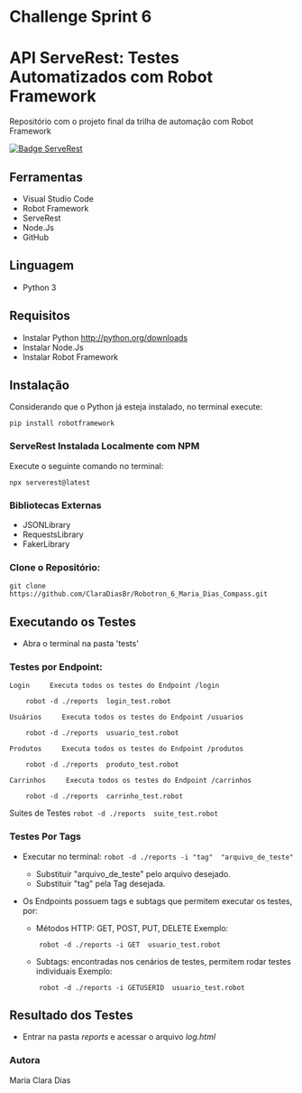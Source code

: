 # Challenge Sprint 6 

# API ServeRest: Testes Automatizados com Robot Framework
Repositório com o projeto final da trilha de automação com Robot Framework


[![Badge ServeRest](https://img.shields.io/badge/API-ServeRest-blue)](https://github.com/ServeRest/ServeRest/)


## Ferramentas
- Visual Studio Code
- Robot Framework
- ServeRest
- Node.Js
- GitHub

## Linguagem
- Python 3

## Requisitos
- Instalar Python <http://python.org/downloads>
- Instalar Node.Js
- Instalar Robot Framework 

## Instalação
Considerando que o Python já esteja instalado, no terminal execute:
``` 
pip install robotframework
```

### ServeRest Instalada Localmente com NPM
Execute o seguinte comando no terminal:
```shell
npx serverest@latest
```

### Bibliotecas Externas
- JSONLibrary
- RequestsLibrary
- FakerLibrary 

### Clone o Repositório:
```shell
git clone https://github.com/ClaraDiasBr/Robotron_6_Maria_Dias_Compass.git
```

## Executando os Testes
- Abra o terminal na pasta 'tests'

### Testes por Endpoint:
    Login     Executa todos os testes do Endpoint /login
    
        robot -d ./reports  login_test.robot
    
    Usuários     Executa todos os testes do Endpoint /usuarios
    
        robot -d ./reports  usuario_test.robot
    
    Produtos     Executa todos os testes do Endpoint /produtos
    
        robot -d ./reports  produto_test.robot
    
    Carrinhos     Executa todos os testes do Endpoint /carrinhos
    
        robot -d ./reports  carrinho_test.robot
    
Suites de Testes
    ```
        robot -d ./reports  suite_test.robot
    ```

### Testes Por Tags
- Executar no terminal: `robot -d ./reports -i "tag"  "arquivo_de_teste"`
    - Substituir "arquivo_de_teste" pelo arquivo desejado.
    - Substituir "tag" pela Tag desejada.

- Os Endpoints possuem tags e subtags que permitem executar os testes, por:
    - Métodos HTTP: GET, POST, PUT, DELETE
    Exemplo:
    ```shell
        robot -d ./reports -i GET  usuario_test.robot
    ```
    - Subtags: encontradas nos cenários de testes, permitem rodar testes individuais
    Exemplo:
    ```shell
        robot -d ./reports -i GETUSERID  usuario_test.robot
    ```

## Resultado dos Testes
- Entrar na pasta *reports* e acessar o arquivo *log.html*


### Autora
Maria Clara Dias

